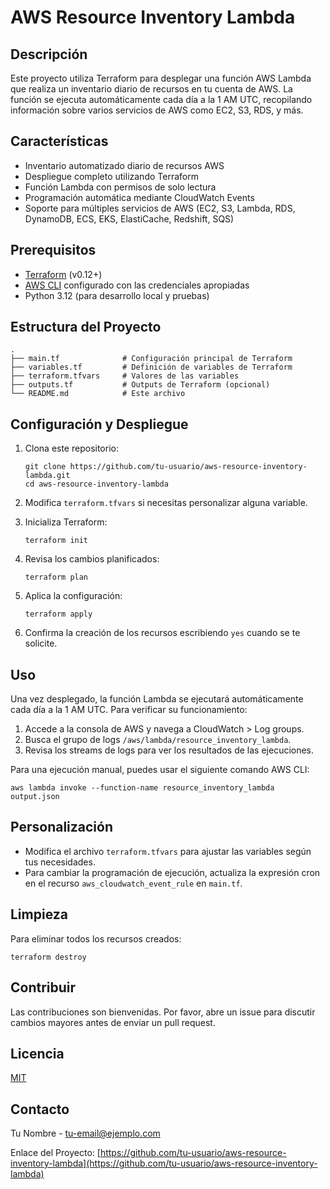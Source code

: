 # AWS Resource Inventory Lambda

## Descripción
Este proyecto utiliza Terraform para desplegar una función AWS Lambda que realiza un inventario diario de recursos en tu cuenta de AWS. La función se ejecuta automáticamente cada día a la 1 AM UTC, recopilando información sobre varios servicios de AWS como EC2, S3, RDS, y más.

## Características
- Inventario automatizado diario de recursos AWS
- Despliegue completo utilizando Terraform
- Función Lambda con permisos de solo lectura
- Programación automática mediante CloudWatch Events
- Soporte para múltiples servicios de AWS (EC2, S3, Lambda, RDS, DynamoDB, ECS, EKS, ElastiCache, Redshift, SQS)

## Prerequisitos
- [Terraform](https://www.terraform.io/downloads.html) (v0.12+)
- [AWS CLI](https://aws.amazon.com/cli/) configurado con las credenciales apropiadas
- Python 3.12 (para desarrollo local y pruebas)

## Estructura del Proyecto
```
.
├── main.tf              # Configuración principal de Terraform
├── variables.tf         # Definición de variables de Terraform
├── terraform.tfvars     # Valores de las variables
├── outputs.tf           # Outputs de Terraform (opcional)
└── README.md            # Este archivo
```

## Configuración y Despliegue
1. Clona este repositorio:
   ```
   git clone https://github.com/tu-usuario/aws-resource-inventory-lambda.git
   cd aws-resource-inventory-lambda
   ```

2. Modifica `terraform.tfvars` si necesitas personalizar alguna variable.

3. Inicializa Terraform:
   ```
   terraform init
   ```

4. Revisa los cambios planificados:
   ```
   terraform plan
   ```

5. Aplica la configuración:
   ```
   terraform apply
   ```

6. Confirma la creación de los recursos escribiendo `yes` cuando se te solicite.

## Uso
Una vez desplegado, la función Lambda se ejecutará automáticamente cada día a la 1 AM UTC. Para verificar su funcionamiento:

1. Accede a la consola de AWS y navega a CloudWatch > Log groups.
2. Busca el grupo de logs `/aws/lambda/resource_inventory_lambda`.
3. Revisa los streams de logs para ver los resultados de las ejecuciones.

Para una ejecución manual, puedes usar el siguiente comando AWS CLI:
```
aws lambda invoke --function-name resource_inventory_lambda output.json
```

## Personalización
- Modifica el archivo `terraform.tfvars` para ajustar las variables según tus necesidades.
- Para cambiar la programación de ejecución, actualiza la expresión cron en el recurso `aws_cloudwatch_event_rule` en `main.tf`.

## Limpieza
Para eliminar todos los recursos creados:
```
terraform destroy
```

## Contribuir
Las contribuciones son bienvenidas. Por favor, abre un issue para discutir cambios mayores antes de enviar un pull request.

## Licencia
[MIT](https://choosealicense.com/licenses/mit/)

## Contacto
Tu Nombre - [tu-email@ejemplo.com](mailto:tu-email@ejemplo.com)

Enlace del Proyecto: [https://github.com/tu-usuario/aws-resource-inventory-lambda](https://github.com/tu-usuario/aws-resource-inventory-lambda)
